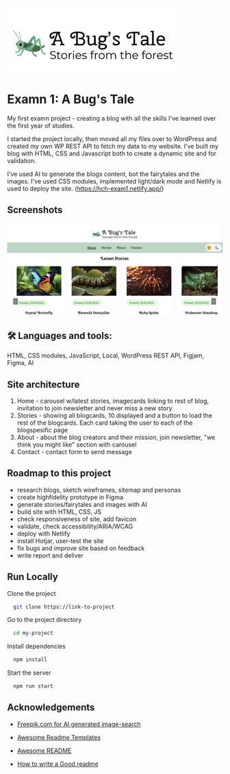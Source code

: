 
![Logo](/images/logo-light.png)


# Examn 1: A Bug's Tale

My first examn project -  creating a blog with all the skills I've learned over the first year of studies.

I started the project locally, then moved all my files over to WordPress and created my own WP REST API to fetch my data to my website. I've built my blog with HTML, CSS and Javascript both to create a dynamic site and for validation.

I've used AI to generate the blogs content, bot the fairytales and the images. I've used CSS modules, implemented light/dark mode and Netlify is used to deploy the site. (https://hch-exam1.netlify.app/)


## Screenshots

![Screenshot](/images/Screenshot-bugs-tale.png)


## 🛠 Languages and tools:
HTML, CSS modules, JavaScript, Local, WordPress REST API, Figjam, Figma, AI


## Site architecture
1. Home - carousel w/latest stories, imagecards linking to rest of blog, invitation to join newsletter and never miss a new story
2. Stories - showing all blogcards, 10 displayed and a button to load the rest of the blogcards. Each card taking the user to each of the blogspesific page
3. About - about the blog creators and their mission, join newsletter, "we think you might like" section with carousel
4. Contact - contact form to send message
## Roadmap to this project

- research blogs, sketch wireframes, sitemap and personas
- create highfidelity prototype in Figma
- generate stories/fairytales and images with AI
- build site with HTML, CSS, JS
- check responsiveness of site, add favicon
- validate, check accessibility/ARIA/WCAG
- deploy with Netlify
- install Hotjar, user-test the site
- fix bugs and improve site based on feedback
- write report and deliver


## Run Locally

Clone the project

```bash
  git clone https://link-to-project
```

Go to the project directory

```bash
  cd my-project
```

Install dependencies

```bash
  npm install
```

Start the server

```bash
  npm run start
```


## Acknowledgements
 - [Freepik.com for AI generated image-search](https://www.freepik.com/free-ai-image/beautiful-landscape-from-magazine-coming-life_133598310.htm#fromView=search&page=1&position=10&uuid=e3e1e738-5243-43f2-8d91-317de3f31d9f)


 - [Awesome Readme Templates](https://awesomeopensource.com/project/elangosundar/awesome-README-templates)
 - [Awesome README](https://github.com/matiassingers/awesome-readme)
 - [How to write a Good readme](https://bulldogjob.com/news/449-how-to-write-a-good-readme-for-your-github-project)